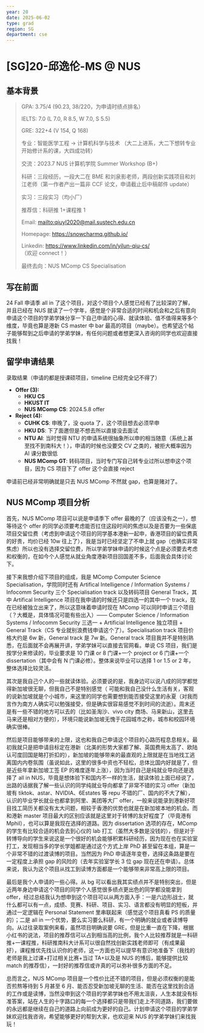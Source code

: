 ```yaml
---
year: 20
date: 2025-06-02
type: grad
region: SG
department: cse
---
```


# [SG]20-邱逸伦-MS @ NUS

## 基本背景

<!-- cSpell:words BISP CSIG  -->

> GPA: 3.75/4 (90.23, 38/220，为申请时绩点排名）
>
> IELTS: 7.0 (L 7.0, R 8.5, W 7.0, S 5.5)
>
> GRE: 322+4 (V 154, Q 168)
>
> 专业：智能医学工程 → 计算机科学与技术 （大二上进系，大二下想转专业开始修计系的课，大四成功转）
>
> 交流：2023.7 NUS 计算机学院 Summer Workshop (B+)
>
> 科研：三段经历，一段大二在 BME 和刘泉影老师，两段创新实践项目和刘江老师（第一作者产出一篇非 CCF 论文，申请截止后中稿邮件 update）
>
> 实习：三段实习（均小厂）
>
> 推荐信：科研推 1+课程推 1
>
> Email: <mailto:qiuyl2020@mail.sustech.edu.cn>
>
> Homepage: <https://snowcharmq.github.io/>
>
> Linkedin: <https://www.linkedin.com/in/yilun-qiu-cs/> （欢迎 connect！）
>
> 最终去向：NUS MComp CS Specialisation

## 写在前面

24 Fall 申请季 all in 了这个项目，对这个项目个人感觉已经有了比较深的了解，并且已经在 NUS 就读了一个学年，感觉是个非常合适的时间和机会和之后有意向申请这个项目的学弟学妹分享一下自己申请的心得、就读体验、值不值得来等多个维度，毕竟也算是港新 CS master 中 bar 最高的项目（maybe）。也希望这个帖子能够帮到之后申请的学弟学妹，有任何问题或者想更深入咨询的同学也欢迎直接找我！

## 留学申请结果

录取结果（申请的都是授课硕项目，timeline 已经完全记不得了）

- **Offer (3):**
  - **HKU CS**
  - **HKUST IT**
  - **NUS MComp CS**: 2024.5.8 offer
- **Reject (4):**
  - **CUHK CS**: 申晚了，没 quota 了，这个项目想去必须早申
  - **HKU DS**: 下了面邀但是不想去所以直接没去面试
  - **NTU AI**: 当时觉得 NTU 的申请系统很抽象所以申的相当随意（系统上甚至找不到南科大！），申请的时候也没要交 CV 之类的，被拒大概率因为 AI 课分数很低
  - **NUS MComp GT**: 转码项目，当时专门写自己转专业过所以想申这个项目，因为 CS 项目下了 offer 这个会直接 reject

申请前已经非常明确就是只去 NUS MComp 不然就 gap，也算是赌对了。

## NUS MComp 项目分析

首先，NUS MComp 项目可以说是申请季下 offer 最晚的了（应该没有之一），想等待这个 offer 的同学必须要考虑能否扛住这段时间的焦虑以及是否要为一些保底项目交留位费（考虑到申请这个项目的同学基本港新一起申，香港项目的留位费真的好贵，均价已经 10w 往上了），我是当时已经坚定了不申上就 gap（也确实非常焦虑）所以也没有选择交留位费，所以学弟学妹申请的时候这个点是必须要去考虑和权衡的，在如今个人感觉从就业角度港新项目回国差不多，后面我会具体讨论下。

接下来我想介绍下项目的组成，我是 MComp Computer Science Specialisation，学院同时还有 Artifical Intelligence / Information Systems / Infocomm Security 三个 Specialisation track 以及转码项目 General Track，其中 Artifical Intelligence 项目在我申请的时候还只是四选一的其中一个 track，现在已经被独立出来了，所以这意味着申请时现在 MComp 可以同时申请三个项目（？大概是，具体情况可能有些出入）—— Computer Science / Information Systems / Infocomm Security 三选一 + Artificial Intelligence 独立项目 + General Track（CS 专业就别浪费钱申请这个了）。Specialisation track 项目价格大约是 6w 新，General track 是 7w 新。General track 项目我并不是特别熟悉，在后面就不会再展开讲，学弟学妹可以直接去官网看。单说 CS 项目，我们是按学分来修读的，毕业要求是 10 门课 or 8 门课+一个 project or 6 门课+一个 dissertation（其中会有 N 门课必修）。整体来说毕业可以选择 1 or 1.5 or 2 年，整体选择比较灵活。

其次是我自己个人的一些就读体验。必须要说的是，我身边可以说八成的同学都觉得新加坡很无聊，但我自己不是特别感觉（ 可能和我自己没什么生活有关，客观的说新加坡就是个小城市，来这里的同学也需要想到能否接受这里的永夏（对我而言作为南方人确实可以勉强接受，但是确实很容易感觉不到时间的流逝）。周末还是有一些不错的地方可以去的（比如圣淘沙、vivo city 商场、马来新山，这里去马来还是相对方便的），环境只能说新加坡无愧于花园城市之称，城市和校园环境确实很棒。

然后是项目能够带来的上限，这也和我自己申请这个项目的心路历程息息相关。最初我就只是把申请目标定在港新（北美的形势大家都了解、英国费用太高了、欧陆认可度回国是略打折扣的），新加坡的能够带来的最直观的上限就是在当地找工逃离国内内卷氛围（虽说如此，这里的很多中资也不轻松，总体比国内好就是了，但是近些年拿新加坡工签 EP 的难度逐年上涨），因为当时自己是纯就业导向还是选择了 all in NUS，毕竟是想体验下和国内不一样的生活，就读体验上面已经说了，出路的话据我了解一些认识的同学纯就业导向都拿了非常不错的实习 offer（新加坡有 tiktok、astar、NVIDIA、6Estates 等 repu 不错的厂、国内的不大了解），认识的毕业学长就业也都拿到阿里、美团等大厂 offer，一般来说能录到港新好项目找工简历关都没有太大问题，相较于香港的优势也就是在新加坡本地的机会。而和港新 master 项目最大的区别应该就是这里对于转博的友好程度了（毕竟港有 Mphil），也可以算是我现在选择的道路。因为 dissertation 选项的存在，MComp 的学生有比较合适的机会去到心仪的 lab 打工（虽然大多数是没钱的），但是对于转博导向的学生来说这是一个很好的机会能够积累科研经历，因为现在也在实验室打工，发现相当多的学长学姐都是通过这个方式上岸 PhD 甚至留在本组，算是一个非常不错的过渡读博的项目。当然因为 PhD 申请逐年变卷，选择这条路是要在一定程度上承担 gap 的风险的（去年实验室学长 3 位 gap 现在还在申请）。总体来说，我认为这个项目从找工到读博方面都是一个能够带来非常高上限的项目。

最后是我个人申请的一些心得。从 bg 可以看出我其实绩点并不是特别突出，但是近两年身边申请这个项目的同学个人感觉很多绩点更出色的同学都没能拿到 offer，经过总结我认为想申到这个项目可以从两方面入手：一是六边形战士，就什么都可以有一点，成绩、竞赛、科研、项目、实习、语言都没有明显的短板，并通过一定逻辑在 Personal Statement 里串联起来（感觉这个项目真看 PS 的质量的）；二是 all in 一个优势，要么实习要么科研，有一个明确的就业或者读博导向。从过往录取案例来看，虽然项目明确说要 GRE，但是比重一直在下降，根据小红书的说法，项目的推荐信可以占到相当高的比例，我个人比较推荐就是一科研推+一课程推，科研推南科大计系可以很自然找创新实践老师即可（有成果最好），课程推优先找认识你的老师，这一方面也可以提早有意识地准备下（我找的老师是我上过课+打过相关比赛+当过 TA+以及是 NUS 的博后，能够提供比较 match 的推荐信），一封好的推荐信或许真的可以弥补很多方面的不足。

总而言之，NUS MComp 项目是一个性价比还不错的项目，但是必须权衡的是能否煎熬等待到 5 月甚至 6 月、能否忍受新加坡无聊的生活、能否在这里找到合适的工作或是读博，当然没申到这个项目的学弟学妹也不用太沮丧，人生本就没有标准答案，站在人生的十字路口的每一个选择都只是带我们走上不同道路，我们要做的永远都是继续在自己的道路上向前成为更好的自己。计划申请这个项目的学弟学妹欢迎找我咨询，希望能够更好的帮到大家，也欢迎来 NUS 的学弟学妹们来找我玩！
